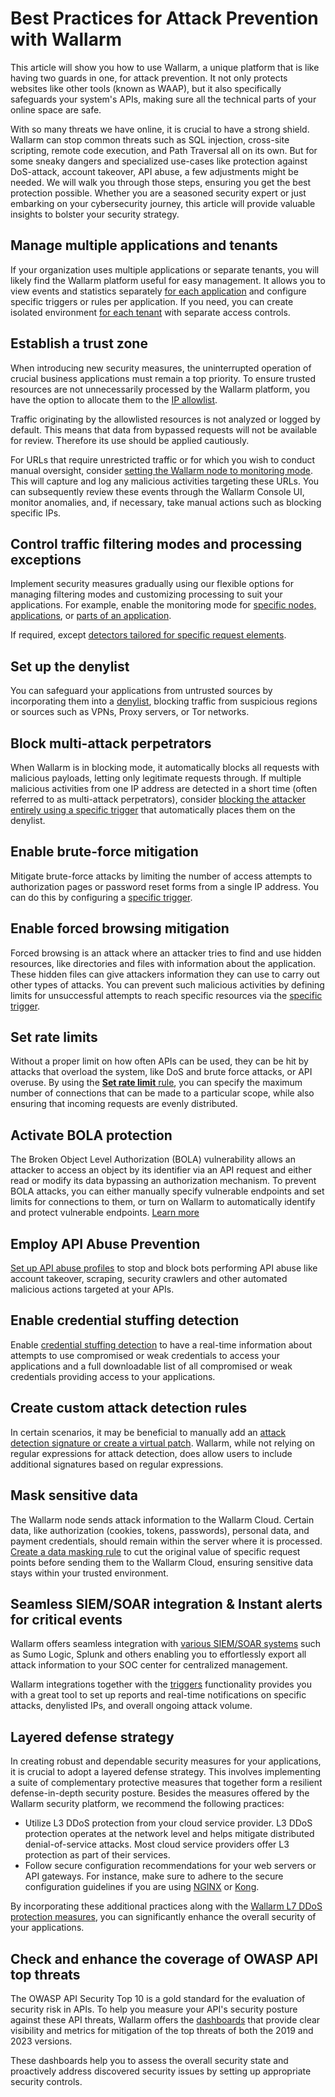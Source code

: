 # Best Practices for Attack Prevention with Wallarm

This article will show you how to use Wallarm, a unique platform that is like having two guards in one, for attack prevention. It not only protects websites like other tools (known as WAAP), but it also specifically safeguards your system's APIs, making sure all the technical parts of your online space are safe.

With so many threats we have online, it is crucial to have a strong shield. Wallarm can stop common threats such as SQL injection, cross-site scripting, remote code execution, and Path Traversal all on its own. But for some sneaky dangers and specialized use-cases like protection against DoS-attack, account takeover, API abuse, a few adjustments might be needed. We will walk you through those steps, ensuring you get the best protection possible. Whether you are a seasoned security expert or just embarking on your cybersecurity journey, this article will provide valuable insights to bolster your security strategy.

## Manage multiple applications and tenants

If your organization uses multiple applications or separate tenants, you will likely find the Wallarm platform useful for easy management. It allows you to view events and statistics separately [for each application](../user-guides/settings/applications.md) and configure specific triggers or rules per application. If you need, you can create isolated environment [for each tenant](../installation/multi-tenant/overview.md) with separate access controls. 

## Establish a trust zone

When introducing new security measures, the uninterrupted operation of crucial business applications must remain a top priority. To ensure trusted resources are not unnecessarily processed by the Wallarm platform, you have the option to allocate them to the [IP allowlist](../user-guides/ip-lists/allowlist.md).

Traffic originating by the allowlisted resources is not analyzed or logged by default. This means that data from bypassed requests will not be available for review. Therefore its use should be applied cautiously.

For URLs that require unrestricted traffic or for which you wish to conduct manual oversight, consider [setting the Wallarm node to monitoring mode](../admin-en/configure-wallarm-mode.md). This will capture and log any malicious activities targeting these URLs. You can subsequently review these events through the Wallarm Console UI, monitor anomalies, and, if necessary, take manual actions such as blocking specific IPs.

## Control traffic filtering modes and processing exceptions

Implement security measures gradually using our flexible options for managing filtering modes and customizing processing to suit your applications. For example, enable the monitoring mode for [specific nodes, applications](../admin-en/configure-wallarm-mode.md#specifying-the-filtration-mode-in-the-wallarm_mode-directive), or [parts of an application](../user-guides/rules/wallarm-mode-rule.md#example-disabling-request-blocking-during-user-registration).

If required, except [detectors tailored for specific request elements](../user-guides/rules/ignore-attack-types.md).

## Set up the denylist

You can safeguard your applications from untrusted sources by incorporating them into a [denylist](../user-guides/ip-lists/denylist.md), blocking traffic from suspicious regions or sources such as VPNs, Proxy servers, or Tor networks.

## Block multi-attack perpetrators

When Wallarm is in blocking mode, it automatically blocks all requests with malicious payloads, letting only legitimate requests through. If multiple malicious activities from one IP address are detected in a short time (often referred to as multi-attack perpetrators), consider [blocking the attacker entirely using a specific trigger](../user-guides/triggers/trigger-examples.md#denylist-ip-if-4-or-more-malicious-payloads-are-detected-in-1-hour) that automatically places them on the denylist.

## Enable brute-force mitigation

Mitigate brute-force attacks by limiting the number of access attempts to authorization pages or password reset forms from a single IP address. You can do this by configuring a [specific trigger](../admin-en/configuration-guides/protecting-against-bruteforce.md).

## Enable forced browsing mitigation

Forced browsing is an attack where an attacker tries to find and use hidden resources, like directories and files with information about the application. These hidden files can give attackers information they can use to carry out other types of attacks. You can prevent such malicious activities by defining limits for unsuccessful attempts to reach specific resources via the [specific trigger](../admin-en/configuration-guides/protecting-against-bruteforce.md).

## Set rate limits

Without a proper limit on how often APIs can be used, they can be hit by attacks that overload the system, like DoS and brute force attacks, or API overuse. By using the [**Set rate limit** rule](../user-guides/rules/rate-limiting.md), you can specify the maximum number of connections that can be made to a particular scope, while also ensuring that incoming requests are evenly distributed.

## Activate BOLA protection

The Broken Object Level Authorization (BOLA) vulnerability allows an attacker to access an object by its identifier via an API request and either read or modify its data bypassing an authorization mechanism. To prevent BOLA attacks, you can either manually specify vulnerable endpoints and set limits for connections to them, or turn on Wallarm to automatically identify and protect vulnerable endpoints. [Learn more](../admin-en/configuration-guides/protecting-against-bola.md)

## Employ API Abuse Prevention

[Set up API abuse profiles](../user-guides/api-abuse-prevention.md) to stop and block bots performing API abuse like account takeover, scraping, security crawlers and other automated malicious actions targeted at your APIs.

## Enable credential stuffing detection

Enable [credential stuffing detection](../about-wallarm/credential-stuffing.md) to have a real-time information about attempts to use compromised or weak credentials to access your applications and a full downloadable list of all compromised or weak credentials providing access to your applications.

## Create custom attack detection rules

In certain scenarios, it may be beneficial to manually add an [attack detection signature or create a virtual patch](../user-guides/rules/regex-rule.md). Wallarm, while not relying on regular expressions for attack detection, does allow users to include additional signatures based on regular expressions.

## Mask sensitive data

The Wallarm node sends attack information to the Wallarm Cloud. Certain data, like authorization (cookies, tokens, passwords), personal data, and payment credentials, should remain within the server where it is processed. [Create a data masking rule](../user-guides/rules/sensitive-data-rule.md) to cut the original value of specific request points before sending them to the Wallarm Cloud, ensuring sensitive data stays within your trusted environment.

## Seamless SIEM/SOAR integration & Instant alerts for critical events

Wallarm offers seamless integration with [various SIEM/SOAR systems](../user-guides/settings/integrations/integrations-intro.md) such as Sumo Logic, Splunk and others enabling you to effortlessly export all attack information to your SOC center for centralized management.

Wallarm integrations together with the [triggers](../user-guides/triggers/triggers.md) functionality provides you with a great tool to set up reports and real-time notifications on specific attacks, denylisted IPs, and overall ongoing attack volume.

## Layered defense strategy

In creating robust and dependable security measures for your applications, it is crucial to adopt a layered defense strategy. This involves implementing a suite of complementary protective measures that together form a resilient defense-in-depth security posture. Besides the measures offered by the Wallarm security platform, we recommend the following practices:

* Utilize L3 DDoS protection from your cloud service provider. L3 DDoS protection operates at the network level and helps mitigate distributed denial-of-service attacks. Most cloud service providers offer L3 protection as part of their services.
* Follow secure configuration recommendations for your web servers or API gateways. For instance, make sure to adhere to the secure configuration guidelines if you are using [NGINX](https://www.cyberciti.biz/tips/linux-unix-bsd-nginx-webserver-security.html) or [Kong](https://konghq.com/learning-center/api-gateway/secure-api-gateway).

By incorporating these additional practices along with the [Wallarm L7 DDoS protection measures](../admin-en/configuration-guides/protecting-against-ddos.md#l7-ddos-protection-with-wallarm), you can significantly enhance the overall security of your applications.

## Check and enhance the coverage of OWASP API top threats

The OWASP API Security Top 10 is a gold standard for the evaluation of security risk in APIs. To help you measure your API's security posture against these API threats, Wallarm offers the [dashboards](../user-guides/dashboards/owasp-api-top-ten.md) that provide clear visibility and metrics for mitigation of the top threats of both the 2019 and 2023 versions.

These dashboards help you to assess the overall security state and proactively address discovered security issues by setting up appropriate security controls.
